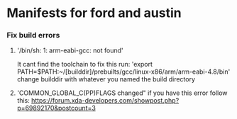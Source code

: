 # Manifests for ford and austin

### Fix build errors 

  1) '/bin/sh: 1: arm-eabi-gcc: not found'
  
      It cant find the toolchain to fix this run: 'export PATH=$PATH:~/[builddir]/prebuilts/gcc/linux-x86/arm/arm-eabi-4.8/bin'
      change builddir with whatever you named the build directory 
      
  2) 'COMMON_GLOBAL_C(PP)FLAGS changed"
     if you have this error follow this: https://forum.xda-developers.com/showpost.php?p=69892170&postcount=3
